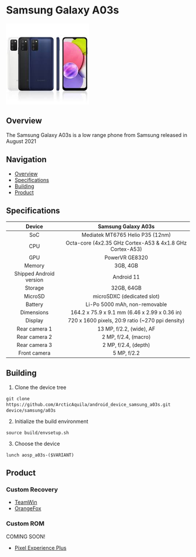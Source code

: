 # Samsung Galaxy A03s

![productimage](a03s.jpeg)

## Overview
The Samsung Galaxy A03s is a low range phone from Samsung released in August 2021

## Navigation
- [Overview](#overview)
- [Specifications](#specifications)
- [Building](#building)
- [Product](#product)

## Specifications
Device | Samsung Galaxy A03s
:-------------: |:-------------:
SoC | Mediatek MT6765 Helio P35 (12nm)
CPU | Octa-core (4x2.35 GHz Cortex-A53 & 4x1.8 GHz Cortex-A53)
GPU | PowerVR GE8320
Memory | 3GB, 4GB
Shipped Android version | Android 11
Storage | 32GB, 64GB
MicroSD | microSDXC (dedicated slot)
Battery | Li-Po 5000 mAh, non-removable
Dimensions | 164.2 x 75.9 x 9.1 mm (6.46 x 2.99 x 0.36 in)
Display | 720 x 1600 pixels, 20:9 ratio (~270 ppi density)
Rear camera 1 | 13 MP, f/2.2, (wide), AF
Rear camera 2 | 2 MP, f/2.4, (macro)
Rear camera 3 | 2 MP, f/2.4, (depth)
Front camera | 5 MP, f/2.2

## Building
1. Clone the device tree
```
git clone https://github.com/ArcticAquila/android_device_samsung_a03s.git device/samsung/a03s
```
2. Initialize the build environment
```
source build/envsetup.sh
```
3. Choose the device
```
lunch aosp_a03s-($VARIANT)
```

## Product
### Custom Recovery
- [TeamWin](https://github.com/ArcticAquila/Action-TWRP-Builder/releases)
- [OrangeFox](https://github.com/ArcticAquila/Action-OFRP-Builder/releases)

### Custom ROM
COMING SOON!
- [Pixel Experience Plus](http://vtuber.group)
